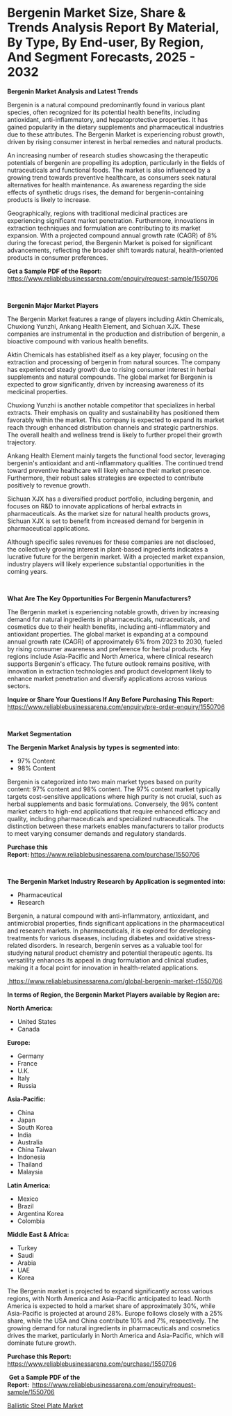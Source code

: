 <p><h1>Bergenin Market Size, Share & Trends Analysis Report By Material, By Type, By End-user, By Region, And Segment Forecasts, 2025 - 2032</h1></p><p><strong>Bergenin Market Analysis and Latest Trends</strong></p>
<p><p>Bergenin is a natural compound predominantly found in various plant species, often recognized for its potential health benefits, including antioxidant, anti-inflammatory, and hepatoprotective properties. It has gained popularity in the dietary supplements and pharmaceutical industries due to these attributes. The Bergenin Market is experiencing robust growth, driven by rising consumer interest in herbal remedies and natural products.</p><p>An increasing number of research studies showcasing the therapeutic potentials of bergenin are propelling its adoption, particularly in the fields of nutraceuticals and functional foods. The market is also influenced by a growing trend towards preventive healthcare, as consumers seek natural alternatives for health maintenance. As awareness regarding the side effects of synthetic drugs rises, the demand for bergenin-containing products is likely to increase.</p><p>Geographically, regions with traditional medicinal practices are experiencing significant market penetration. Furthermore, innovations in extraction techniques and formulation are contributing to its market expansion. With a projected compound annual growth rate (CAGR) of 8% during the forecast period, the Bergenin Market is poised for significant advancements, reflecting the broader shift towards natural, health-oriented products in consumer preferences.</p></p>
<p><strong>Get a Sample PDF of the Report:&nbsp;</strong> <a href="https://www.reliablebusinessarena.com/enquiry/request-sample/1550706?utm_campaign=2958&utm_medium=2&utm_source=Github&utm_content=ia&utm_term=31032025&utm_id=bergenin">https://www.reliablebusinessarena.com/enquiry/request-sample/1550706</a></p>
<p>&nbsp;</p>
<p><strong>Bergenin Major Market Players</strong></p>
<p><p>The Bergenin Market features a range of players including Aktin Chemicals, Chuxiong Yunzhi, Ankang Health Element, and Sichuan XJX. These companies are instrumental in the production and distribution of bergenin, a bioactive compound with various health benefits.</p><p>Aktin Chemicals has established itself as a key player, focusing on the extraction and processing of bergenin from natural sources. The company has experienced steady growth due to rising consumer interest in herbal supplements and natural compounds. The global market for Bergenin is expected to grow significantly, driven by increasing awareness of its medicinal properties.</p><p>Chuxiong Yunzhi is another notable competitor that specializes in herbal extracts. Their emphasis on quality and sustainability has positioned them favorably within the market. This company is expected to expand its market reach through enhanced distribution channels and strategic partnerships. The overall health and wellness trend is likely to further propel their growth trajectory.</p><p>Ankang Health Element mainly targets the functional food sector, leveraging bergenin's antioxidant and anti-inflammatory qualities. The continued trend toward preventive healthcare will likely enhance their market presence. Furthermore, their robust sales strategies are expected to contribute positively to revenue growth.</p><p>Sichuan XJX has a diversified product portfolio, including bergenin, and focuses on R&D to innovate applications of herbal extracts in pharmaceuticals. As the market size for natural health products grows, Sichuan XJX is set to benefit from increased demand for bergenin in pharmaceutical applications.</p><p>Although specific sales revenues for these companies are not disclosed, the collectively growing interest in plant-based ingredients indicates a lucrative future for the bergenin market. With a projected market expansion, industry players will likely experience substantial opportunities in the coming years.</p></p>
<p>&nbsp;</p>
<p><strong>What Are The Key Opportunities For Bergenin Manufacturers?</strong></p>
<p><p>The Bergenin market is experiencing notable growth, driven by increasing demand for natural ingredients in pharmaceuticals, nutraceuticals, and cosmetics due to their health benefits, including anti-inflammatory and antioxidant properties. The global market is expanding at a compound annual growth rate (CAGR) of approximately 6% from 2023 to 2030, fueled by rising consumer awareness and preference for herbal products. Key regions include Asia-Pacific and North America, where clinical research supports Bergenin's efficacy. The future outlook remains positive, with innovation in extraction technologies and product development likely to enhance market penetration and diversify applications across various sectors.</p></p>
<p><strong>Inquire or Share Your Questions If Any Before Purchasing This Report:</strong> <a href="https://www.reliablebusinessarena.com/enquiry/pre-order-enquiry/1550706?utm_campaign=2958&utm_medium=2&utm_source=Github&utm_content=ia&utm_term=31032025&utm_id=bergenin">https://www.reliablebusinessarena.com/enquiry/pre-order-enquiry/1550706</a></p>
<p>&nbsp;</p>
<p><strong>Market Segmentation</strong></p>
<p><strong>The Bergenin Market Analysis by types is segmented into:</strong></p>
<p><ul><li>97% Content</li><li>98% Content</li></ul></p>
<p><p>Bergenin is categorized into two main market types based on purity content: 97% content and 98% content. The 97% content market typically targets cost-sensitive applications where high purity is not crucial, such as herbal supplements and basic formulations. Conversely, the 98% content market caters to high-end applications that require enhanced efficacy and quality, including pharmaceuticals and specialized nutraceuticals. The distinction between these markets enables manufacturers to tailor products to meet varying consumer demands and regulatory standards.</p></p>
<p><strong>Purchase this Report:&nbsp;</strong><a href="https://www.reliablebusinessarena.com/purchase/1550706?utm_campaign=2958&utm_medium=2&utm_source=Github&utm_content=ia&utm_term=31032025&utm_id=bergenin">https://www.reliablebusinessarena.com/purchase/1550706</a></p>
<p>&nbsp;</p>
<p><strong>The Bergenin Market Industry Research by Application is segmented into:</strong></p>
<p><ul><li>Pharmaceutical</li><li>Research</li></ul></p>
<p><p>Bergenin, a natural compound with anti-inflammatory, antioxidant, and antimicrobial properties, finds significant applications in the pharmaceutical and research markets. In pharmaceuticals, it is explored for developing treatments for various diseases, including diabetes and oxidative stress-related disorders. In research, bergenin serves as a valuable tool for studying natural product chemistry and potential therapeutic agents. Its versatility enhances its appeal in drug formulation and clinical studies, making it a focal point for innovation in health-related applications.</p></p>
<p><a href="https://www.reliablebusinessarena.com/global-bergenin-market-r1550706?utm_campaign=2958&utm_medium=2&utm_source=Github&utm_content=ia&utm_term=31032025&utm_id=bergenin">&nbsp;https://www.reliablebusinessarena.com/global-bergenin-market-r1550706</a></p>
<p><strong>In terms of Region, the Bergenin Market Players available by Region are:</strong></p>
<p>
    <p> <strong> North America: </strong>
        <ul>
            <li>United States</li>
            <li>Canada</li>
        </ul>
        </p> 
    <p> <strong> Europe: </strong>
        <ul>
            <li>Germany</li>
            <li>France</li>
            <li>U.K.</li>
            <li>Italy</li>
            <li>Russia</li>
        </ul>
        </p> 
    <p> <strong> Asia-Pacific: </strong>
        <ul>
            <li>China</li>
            <li>Japan</li>
            <li>South Korea</li>
            <li>India</li>
            <li>Australia</li>
            <li>China Taiwan</li>
            <li>Indonesia</li>
            <li>Thailand</li>
            <li>Malaysia</li>
        </ul>
        </p> 
    <p> <strong> Latin America: </strong>
        <ul>
            <li>Mexico</li>
            <li>Brazil</li>
            <li>Argentina Korea</li>
            <li>Colombia</li>
        </ul>
        </p> 
    <p> <strong> Middle East & Africa: </strong>
        <ul>
            <li>Turkey</li>
            <li>Saudi</li>
            <li>Arabia</li>
            <li>UAE</li>
            <li>Korea</li>
        </ul>
    </p>
    </p>
<p><p>The Bergenin market is projected to expand significantly across various regions, with North America and Asia-Pacific anticipated to lead. North America is expected to hold a market share of approximately 30%, while Asia-Pacific is projected at around 28%. Europe follows closely with a 25% share, while the USA and China contribute 10% and 7%, respectively. The growing demand for natural ingredients in pharmaceuticals and cosmetics drives the market, particularly in North America and Asia-Pacific, which will dominate future growth.</p></p>
<p><strong>Purchase this Report: </strong><a href="https://www.reliablebusinessarena.com/purchase/1550706?utm_campaign=2958&utm_medium=2&utm_source=Github&utm_content=ia&utm_term=31032025&utm_id=bergenin">https://www.reliablebusinessarena.com/purchase/1550706</a></p>
<p>&nbsp;<strong>Get a Sample PDF of the Report:&nbsp;&nbsp;</strong><a href="https://www.reliablebusinessarena.com/enquiry/request-sample/1550706?utm_campaign=2958&utm_medium=2&utm_source=Github&utm_content=ia&utm_term=31032025&utm_id=bergenin">https://www.reliablebusinessarena.com/enquiry/request-sample/1550706</a></p>
<p><strong></strong></p>
<p><p><a href="https://github.com/djibenesha/Market-Research-Report-List-1/blob/main/ballistic-steel-plate-market.md?utm_campaign=2958&utm_medium=2&utm_source=Github&utm_content=ia&utm_term=31032025&utm_id=bergenin">Ballistic Steel Plate Market</a></p></p>